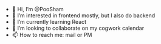 - 👋 Hi, I’m @PooSham
- 👀 I’m interested in frontend mostly, but I also do backend
- 🌱 I’m currently learning React
- 💞️ I’m looking to collaborate on my cogwork calendar
- 📫 How to reach me: mail or PM

<!---
PooSham/PooSham is a ✨ special ✨ repository because its `README.md` (this file) appears on your GitHub profile.
You can click the Preview link to take a look at your changes.
--->
